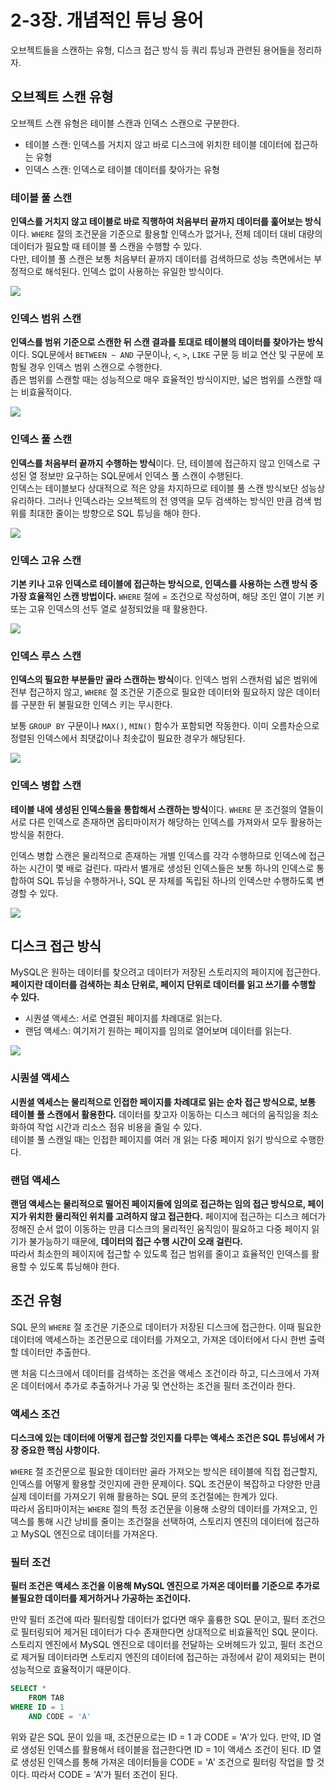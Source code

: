 # 2-3장. 개념적인 튜닝 용어
오브젝트들을 스캔하는 유형, 디스크 접근 방식 등 쿼리 튜닝과 관련된 용어들을 정리하자.

## 오브젝트 스캔 유형
오브젝트 스캔 유형은 테이블 스캔과 인덱스 스캔으로 구분한다.
- 테이블 스캔: 인덱스를 거치지 않고 바로 디스크에 위치한 테이블 데이터에 접근하는 유형
- 인덱스 스캔: 인덱스로 테이블 데이터를 찾아가는 유형

### 테이블 풀 스캔
**인덱스를 거치지 않고 테이블로 바로 직행하여 처음부터 끝까지 데이터를 훑어보는 방식**이다. `WHERE` 절의 조건문을 기준으로 활용할 인덱스가 없거나, 전체 데이터 대비 대량의 데이터가 필요할 때 테이블 풀 스캔을 수행할 수 있다.  
다만, 테이블 풀 스캔은 보통 처음부터 끝까지 데이터를 검색하므로 성능 측면에서는 부정적으로 해석된다. 인덱스 없이 사용하는 유일한 방식이다.

![](https://velog.velcdn.com/images/songs4805/post/17f58062-71a7-4d9c-b768-ba66da36cabc/image.png)

### 인덱스 범위 스캔
**인덱스를 범위 기준으로 스캔한 뒤 스캔 결과를 토대로 테이블의 데이터를 찾아가는 방식**이다. SQL문에서 `BETWEEN ~ AND` 구문이나, `<`, `>`, `LIKE` 구문 등 비교 연산 및 구문에 포함될 경우 인덱스 범위 스캔으로 수행한다.  
좁은 범위를 스캔할 때는 성능적으로 매우 효율적인 방식이지만, 넓은 범위를 스캔할 때는 비효율적이다.

![](https://velog.velcdn.com/images/songs4805/post/6f7a9948-70c1-474c-b555-1edb2059196a/image.png)

### 인덱스 풀 스캔
**인덱스를 처음부터 끝까지 수행하는 방식**이다. 단, 테이블에 접근하지 않고 인덱스로 구성된 열 정보만 요구하는 SQL문에서 인덱스 풀 스캔이 수행된다.  
인덱스는 테이블보다 상대적으로 적은 양을 차지하므로 테이블 풀 스캔 방식보단 성능상 유리하다. 그러나 인덱스라는 오브젝트의 전 영역을 모두 검색하는 방식인 만큼 검색 범위를 최대한 줄이는 방향으로 SQL 튜닝을 해야 한다.

![](https://velog.velcdn.com/images/songs4805/post/e4195fa8-d69b-46ca-bd84-6dee5ec47f0c/image.png)

### 인덱스 고유 스캔
**기본 키나 고유 인덱스로 테이블에 접근하는 방식으로, 인덱스를 사용하는 스캔 방식 중 가장 효율적인 스캔 방법이다.** `WHERE` 절에 = 조건으로 작성하며, 해당 조인 열이 기본 키 또는 고유 인덱스의 선두 열로 설정되었을 때 활용한다.

![](https://velog.velcdn.com/images/songs4805/post/b500c5fd-6b7b-41ca-952d-702691455679/image.png)

### 인덱스 루스 스캔
**인덱스의 필요한 부분들만 골라 스캔하는 방식**이다. 인덱스 범위 스캔처럼 넓은 범위에 전부 접근하지 않고, `WHERE` 절 조건문 기준으로 필요한 데이터와 필요하지 않은 데이터를 구분한 뒤 불필요한 인덱스 키는 무시한다.

보통 `GROUP BY` 구문이나 `MAX()`, `MIN()` 함수가 포함되면 작동한다. 이미 오름차순으로 정렬된 인덱스에서 최댓값이나 최솟값이 필요한 경우가 해당된다.

![](https://velog.velcdn.com/images/songs4805/post/0779c66a-ef10-4d05-b3dc-82e184f80d89/image.png)

### 인덱스 병합 스캔
**테이블 내에 생성된 인덱스들을 통합해서 스캔하는 방식**이다. `WHERE` 문 조건절의 열들이 서로 다른 인덱스로 존재하면 옵티마이저가 해당하는 인덱스를 가져와서 모두 활용하는 방식을 취한다.

인덱스 병합 스캔은 물리적으로 존재하는 개별 인덱스를 각각 수행하므로 인덱스에 접근하는 시간이 몇 배로 걸린다. 따라서 별개로 생성된 인덱스들은 보통 하나의 인덱스로 통합하여 SQL 튜닝을 수행하거나, SQL 문 자체를 독립된 하나의 인덱스만 수행하도록 변경할 수 있다.

![](https://velog.velcdn.com/images/songs4805/post/e4139225-e12b-4e2e-8674-2d0e9f589fab/image.png)

## 디스크 접근 방식
MySQL은 원하는 데이터를 찾으려고 데이터가 저장된 스토리지의 페이지에 접근한다. **페이지란 데이터를 검색하는 최소 단위로, 페이지 단위로 데이터를 읽고 쓰기를 수행할 수 있다.**
- 시퀀셜 액세스: 서로 연결된 페이지를 차례대로 읽는다.
- 랜덤 액세스: 여기저기 원하는 페이지를 임의로 열어보며 데이터를 읽는다.

![](https://velog.velcdn.com/images/songs4805/post/7675c27c-56c4-4715-a0ec-58a2514266a6/image.png)


### 시퀀셜 액세스
**시퀀셜 엑세스는 물리적으로 인접한 페이지를 차례대로 읽는 순차 접근 방식으로, 보통 테이블 풀 스캔에서 활용한다.** 데이터를 찾고자 이동하는 디스크 헤더의 움직임을 최소화하여 작업 시간과 리소스 점유 비용을 줄일 수 있다.  
테이블 풀 스캔일 때는 인접한 페이지를 여러 개 읽는 다중 페이지 읽기 방식으로 수행한다.

### 랜덤 액세스
**랜덤 액세스는 물리적으로 떨어진 페이지들에 임의로 접근하는 임의 접근 방식으로, 페이지가 위치한 물리적인 위치를 고려하지 않고 접근한다.** 페이지에 접근하는 디스크 헤더가 정해진 순서 없이 이동하는 만큼 디스크의 물리적인 움직임이 필요하고 다중 페이지 읽기가 불가능하기 때문에, **데이터의 접근 수행 시간이 오래 걸린다.**  
따라서 최소한의 페이지에 접근할 수 있도록 접근 범위를 줄이고 효율적인 인덱스를 활용할 수 있도록 튜닝해야 한다.

## 조건 유형
SQL 문의 `WHERE` 절 조건문 기준으로 데이터가 저장된 디스크에 접근한다. 이때 필요한 데이터에 액세스하는 조건문으로 데이터를 가져오고, 가져온 데이터에서 다시 한번 출력할 데이터만 추출한다.

맨 처음 디스크에서 데이터를 검색하는 조건을 액세스 조건이라 하고, 디스크에서 가져온 데이터에서 추가로 추출하거나 가공 및 연산하는 조건을 필터 조건이라 한다.

### 액세스 조건
**디스크에 있는 데이터에 어떻게 접근할 것인지를 다루는 액세스 조건은 SQL 튜닝에서 가장 중요한 핵심 사항이다.**

`WHERE` 절 조건문으로 필요한 데이터만 골라 가져오는 방식은 테이블에 직접 접근할지, 인덱스를 어떻게 활용할 것인지에 관한 문제이다. SQL 조건문이 복잡하고 다양한 만큼 실제 데이터를 가져오기 위해 활용하는 SQL 문의 조건절에는 한계가 있다.  
따라서 옵티마이저는 `WHERE` 절의 특정 조건문을 이용해 소량의 데이터를 가져오고, 인덱스를 통해 시간 낭비를 줄이는 조건절을 선택하여, 스토리지 엔진의 데이터에 접근하고 MySQL 엔진으로 데이터를 가져온다.

### 필터 조건
**필터 조건은 액세스 조건을 이용해 MySQL 엔진으로 가져온 데이터를 기준으로 추가로 불필요한 데이터를 제거하거나 가공하는 조건이다.**

만약 필터 조건에 따라 필터링할 데이터가 없다면 매우 훌륭한 SQL 문이고, 필터 조건으로 필터링되어 제거된 데이터가 다수 존재한다면 상대적으로 비효율적인 SQL 문이다.  
스토리지 엔진에서 MySQL 엔진으로 데이터를 전달하는 오버헤드가 있고, 필터 조건으로 제거될 데이터라면 스토리지 엔진의 데이터에 접근하는 과정에서 같이 제외되는 편이 성능적으로 효율적이기 때문이다.

```sql
SELECT *
	FROM TAB
WHERE ID = 1
	AND CODE = 'A'
```

위와 같은 SQL 문이 있을 때, 조건문으로는 ID = 1 과 CODE = 'A'가 있다. 만약, ID 열로 생성된 인덱스를 활용해서 테이블을 접근한다면 ID = 1이 액세스 조건이 된다. ID 열로 생성된 인덱스를 통해 가져온 데이터들을 CODE = 'A' 조건으로 필터링 작업을 할 것이다. 따라서 CODE = 'A'가 필터 조건이 된다.